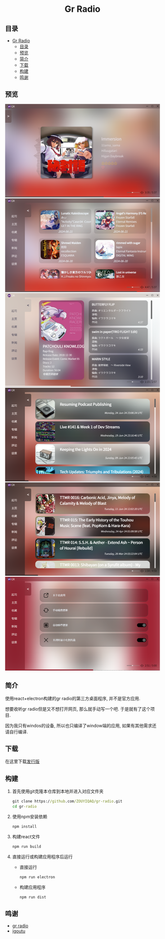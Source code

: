 <div align="center">

# Gr Radio

</div>

## 目录

- [Gr Radio](#gr-radio)
  - [目录](#目录)
  - [预览](#预览)
  - [简介](#简介)
  - [下载](#下载)
  - [构建](#构建)
  - [鸣谢](#鸣谢)

## 预览

![alt text](introduce\主页.png)
![alt text](introduce\收藏.png)
![alt text](introduce\专辑.png)
![alt text](introduce\新闻.png)
![alt text](introduce\评论.png)
![alt text](introduce\设置.png)

## 简介

使用react+electron构建的gr radio的第三方桌面程序, 并不是官方应用.

想要收听gr radio但是又不想打开网页, 那么就手动写一个吧. 于是就有了这个项目.

因为我只有windos的设备, 所以也只编译了window端的应用, 如果有其他需求还请自行编译.

## 下载

在这里下载[发行版](gggg)

## 构建

1. 首先使用git克隆本仓库到本地并进入对应文件夹

    ```cmd
    git clone https://github.com/ZOUYIQAQ/gr-radio.git
    cd gr-radio
    ```

2. 使用npm安装依赖

    ```cmd
    npm install
    ```

3. 构建react文件

    ```cmd
    npm run build
    ```

4. 直接运行或构建应用程序后运行
    - 直接运行

        ```cmd
        npm run electron
        ```

    - 构建应用程序

        ```cmd
        npm run dist
        ```

## 鸣谢

- [gr radio](https://gensokyoradio.net/)
- [igoutu](https://igoutu.cn/icons)